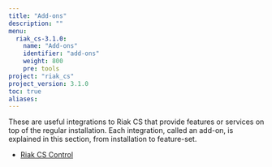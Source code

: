```yaml
---
title: "Add-ons"
description: ""
menu:
  riak_cs-3.1.0:
    name: "Add-ons"
    identifier: "add-ons"
    weight: 800
    pre: tools
project: "riak_cs"
project_version: 3.1.0
toc: true
aliases:
---
```


These are useful integrations to Riak CS that provide features or services on top of the regular installation. Each integration, called an add-on, is explained in this section, from installation to feature-set.

* [Riak CS Control]({{<baseurl>}}riak/cs/3.1.0/add-ons/riak-cs-control/)
